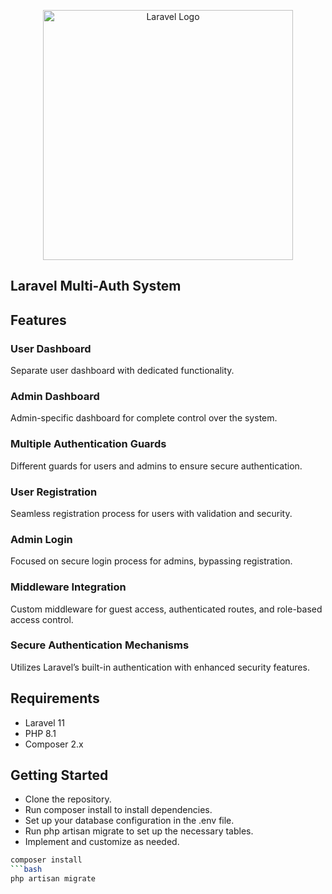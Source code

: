 <p align="center"><a href="https://laravel.com" target="_blank"><img src="https://raw.githubusercontent.com/laravel/art/master/logo-lockup/5%20SVG/2%20CMYK/1%20Full%20Color/laravel-logolockup-cmyk-red.svg" width="400" alt="Laravel Logo"></a></p>

## Laravel Multi-Auth System

## Features

### User Dashboard
Separate user dashboard with dedicated functionality.

### Admin Dashboard
Admin-specific dashboard for complete control over the system.

### Multiple Authentication Guards
Different guards for users and admins to ensure secure authentication.

### User Registration
Seamless registration process for users with validation and security.

### Admin Login
Focused on secure login process for admins, bypassing registration.

### Middleware Integration
Custom middleware for guest access, authenticated routes, and role-based access control.

### Secure Authentication Mechanisms
Utilizes Laravel’s built-in authentication with enhanced security features.

## Requirements
- Laravel 11
- PHP 8.1
- Composer 2.x

## Getting Started
- Clone the repository.
- Run composer install to install dependencies.
- Set up your database configuration in the .env file.
- Run php artisan migrate to set up the necessary tables.
- Implement and customize as needed.

```bash
composer install
```bash
php artisan migrate

